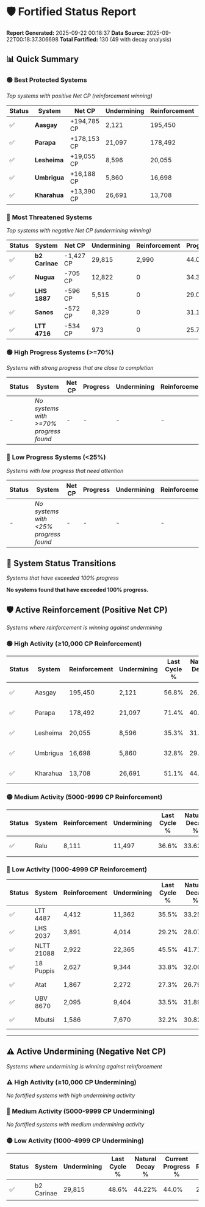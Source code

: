 # 🛡️ Fortified Status Report

**Report Generated:** 2025-09-22 00:18:37
**Data Source:** 2025-09-22T00:18:37.306698
**Total Fortified:** 130 (49 with decay analysis)

## 📊 Quick Summary

### 🟢 **Best Protected Systems**
*Top systems with positive Net CP (reinforcement winning)*

| Status | System | Net CP | Undermining | Reinforcement | Progress |
|--------|--------|--------|-------------|---------------|----------|
| ✅ | **Aasgay** | +194,785 CP | 2,121 | 195,450 | 56.5% |
| ✅ | **Parapa** | +178,153 CP | 21,097 | 178,492 | 68.2% |
| ✅ | **Lesheima** | +19,055 CP | 8,596 | 20,055 | 34.0% |
| ✅ | **Umbrigua** | +16,188 CP | 5,860 | 16,698 | 31.9% |
| ✅ | **Kharahua** | +13,390 CP | 26,691 | 13,708 | 47.0% |

### 🔴 **Most Threatened Systems**
*Top systems with negative Net CP (undermining winning)*

| Status | System | Net CP | Undermining | Reinforcement | Progress |
|--------|--------|--------|-------------|---------------|----------|
| ✅ | **b2 Carinae** | -1,427 CP | 29,815 | 2,990 | 44.0% |
| ✅ | **Nugua** | -705 CP | 12,822 | 0 | 34.3% |
| ✅ | **LHS 1887** | -596 CP | 5,515 | 0 | 29.0% |
| ✅ | **Sanos** | -572 CP | 8,329 | 0 | 31.1% |
| ✅ | **LTT 4716** | -534 CP | 973 | 0 | 25.7% |

### 🟢 **High Progress Systems (>=70%)**
*Systems with strong progress that are close to completion*

| Status | System | Net CP | Progress | Undermining | Reinforcement |
|--------|--------|--------|----------|-------------|---------------|
| - | *No systems with >=70% progress found* | - | - | - | - |

### 🔴 **Low Progress Systems (<25%)**
*Systems with low progress that need attention*

| Status | System | Net CP | Progress | Undermining | Reinforcement |
|--------|--------|--------|----------|-------------|---------------|
| - | *No systems with <25% progress found* | - | - | - | - |
## 🔄 System Status Transitions
*Systems that have exceeded 100% progress*

**No systems found that have exceeded 100% progress.**

## 🛡️ Active Reinforcement (Positive Net CP)
*Systems where reinforcement is winning against undermining*

### 🟢 High Activity (≥10,000 CP Reinforcement)

| Status | System | Reinforcement | Undermining | Last Cycle % | Natural Decay % | Current Progress % | Current CP | Net CP | Activity |
|--------|--------|---------------|-------------|--------------|-----------------|-------------------|------------|--------|----------|
| ✅ | Aasgay | 195,450 | 2,121 | 56.8% | 26.53% | 56.5% | 367,249 | +194,785 | 🟢 High Reinforcement |
| ✅ | Parapa | 178,492 | 21,097 | 71.4% | 40.79% | 68.2% | 443,300 | +178,153 | 🟢 High Reinforcement |
| ✅ | Lesheima | 20,055 | 8,596 | 35.3% | 31.07% | 34.0% | 221,000 | +19,055 | 🟢 High Reinforcement |
| ✅ | Umbrigua | 16,698 | 5,860 | 32.8% | 29.41% | 31.9% | 207,350 | +16,188 | 🟢 High Reinforcement |
| ✅ | Kharahua | 13,708 | 26,691 | 51.1% | 44.94% | 47.0% | 305,500 | +13,390 | 🟢 High Reinforcement |

### 🟡 Medium Activity (5000-9999 CP Reinforcement)

| Status | System | Reinforcement | Undermining | Last Cycle % | Natural Decay % | Current Progress % | Current CP | Net CP | Activity |
|--------|--------|---------------|-------------|--------------|-----------------|-------------------|------------|--------|----------|
| ✅ | Ralu | 8,111 | 11,497 | 36.6% | 33.62% | 34.8% | 226,199 | +7,664 | 🟡 Medium Reinforcement |

### 🔴 Low Activity (1000-4999 CP Reinforcement)

| Status | System | Reinforcement | Undermining | Last Cycle % | Natural Decay % | Current Progress % | Current CP | Net CP | Activity |
|--------|--------|---------------|-------------|--------------|-----------------|-------------------|------------|--------|----------|
| ✅ | LTT 4487 | 4,412 | 11,362 | 35.5% | 33.25% | 33.8% | 219,699 | +3,594 | 🔵 Low Reinforcement |
| ✅ | LHS 2037 | 3,891 | 4,014 | 29.2% | 28.07% | 28.6% | 185,900 | +3,419 | 🔵 Low Reinforcement |
| ✅ | NLTT 21088 | 2,922 | 22,365 | 45.5% | 41.71% | 42.1% | 273,650 | +2,554 | 🔵 Low Reinforcement |
| ✅ | 18 Puppis | 2,627 | 9,344 | 33.8% | 32.06% | 32.4% | 210,600 | +2,219 | 🔵 Low Reinforcement |
| ✅ | Atat | 1,867 | 2,272 | 27.3% | 26.79% | 27.0% | 175,500 | +1,393 | 🔵 Low Reinforcement |
| ✅ | UBV 8670 | 2,095 | 9,404 | 33.5% | 31.89% | 32.1% | 208,650 | +1,393 | 🔵 Low Reinforcement |
| ✅ | Mbutsi | 1,586 | 7,670 | 32.2% | 30.82% | 31.0% | 201,500 | +1,174 | 🔵 Low Reinforcement |


---

## ⚠️ Active Undermining (Negative Net CP)
*Systems where undermining is winning against reinforcement*

### ⚠️ High Activity (≥10,000 CP Undermining)

*No fortified systems with high undermining activity*

### 🔶 Medium Activity (5000-9999 CP Undermining)

*No fortified systems with medium undermining activity*

### 🟡 Low Activity (1000-4999 CP Undermining)

| Status | System | Undermining | Last Cycle % | Natural Decay % | Current Progress % | Reinforcement | Current CP | Net CP | Activity |
|--------|--------|-------------|--------------|-----------------|-------------------|---------------|------------|--------|----------|
| ✅ | b2 Carinae | 29,815 | 48.6% | 44.22% | 44.0% | 2,990 | 286,000 | -1,427 | 🟡 Low Undermining |

